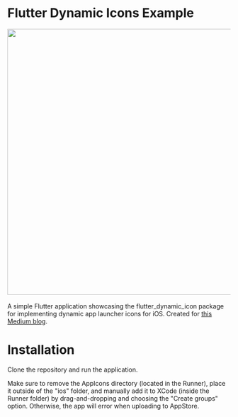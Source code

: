 # Flutter Dynamic Icons Example
<img width="600" src="https://github.com/jauntybrain/dynamic-icons-example/assets/105740958/9df3f2af-2a2c-41ca-9c1b-460e446d922a"></img>
<br/><br/>
A simple Flutter application showcasing the flutter_dynamic_icon package for implementing dynamic app launcher icons for iOS. Created for 
[this Medium blog](https://medium.com/@jauntybrain/dynamic-app-icons-in-flutter-ultimate-guide-f67f63681b40).


# Installation

Clone the repository and run the application. 

Make sure to remove the AppIcons directory (located in the Runner), place it outside of the "ios" folder, and manually add it to XCode (inside the Runner folder) by drag-and-dropping and choosing the "Create groups" option. Otherwise, the app will error when uploading to AppStore.
